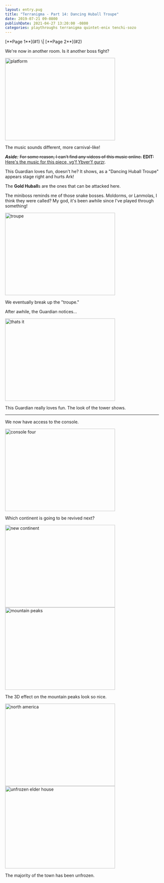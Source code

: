 ```yaml
---
layout: entry.pug
title: "Terranigma - Part 14: Dancing Huball Troupe"
date: 2019-07-21 09-0800
publishDate: 2021-04-27 13:20:00 -0800
categories: playthroughs terranigma quintet-enix tenchi-sozo
---
```


<p class="entry-partination" markdown="1">[**Page 1**](#1) \| [**Page 2**](#2)</p>

<a name="1"></a>

We're now in another room. Is it another boss fight?

<img src="https://i.imgur.com/EdvO2O0.png" alt="platform" width="360" height="270" id="liveblog" />

The music sounds different, more carnival-like!

***Aside:*** ~~For some reason, I can't find any videos of this music online.~~ **EDIT:** <a href="https://youtu.be/4f_nhBHwhXA">Here's the music for this piece, vg'f Ybver'f gurzr</a>.

This Guardian loves fun, doesn't he? It shows, as a "Dancing Huball Troupe" appears stage right and hurts Ark!

The **Gold Huball**s are the ones that can be attacked here.

The miniboss reminds me of those snake bosses. Moldorms, or Lanmolas, I think they were called? My god, it's been awhile since I've played through something!

<img src="https://i.imgur.com/G10EiUf.png" alt="troupe" width="360" height="270" id="liveblog" />

We eventually break up the "troupe."

After awhile, the Guardian notices...

<img src="https://i.imgur.com/3AlDy9H.png" alt="thats it" width="360" height="270" id="liveblog" />

This Guardian really loves fun. The look of the tower shows.

<a name="2"></a>

---

We now have access to the console. 

<img src="https://i.imgur.com/ECRbSov.png" alt="console four" width="360" height="270" id="liveblog" />

Which continent is going to be revived next?

<img src="https://i.imgur.com/0O89nZx.png" alt="new continent" width="360" height="270" id="liveblog" />

<img src="https://i.imgur.com/8NKoZwR.png" alt="mountain peaks" width="360" height="270" id="liveblog" />

The 3D effect on the mountain peaks look so nice.

<img src="https://i.imgur.com/WNdkr7Q.png" alt="north america" width="360" height="270" id="liveblog" />

<img src="https://i.imgur.com/PotjyKH.png" alt="unfrozen elder house" width="360" height="270" id="liveblog" />

The majority of the town has been unfrozen.